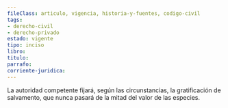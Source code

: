 ```yaml
---
fileClass: articulo, vigencia, historia-y-fuentes, codigo-civil
tags:
- derecho-civil
- derecho-privado
estado: vigente
tipo: inciso
libro:
titulo:
parrafo:
corriente-juridica:
---
```

La autoridad competente fijará, según las circunstancias, la gratificación de salvamento, que nunca pasará de la mitad del valor de las especies.